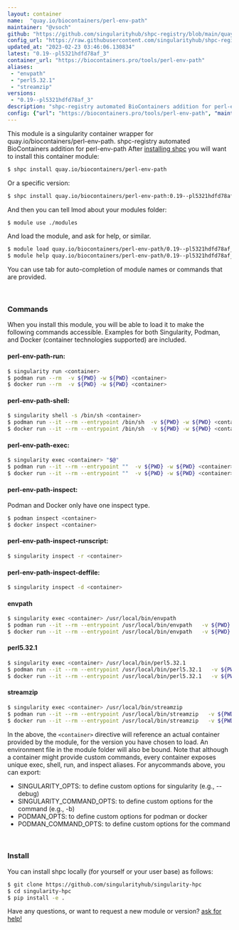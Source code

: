 ```yaml
---
layout: container
name:  "quay.io/biocontainers/perl-env-path"
maintainer: "@vsoch"
github: "https://github.com/singularityhub/shpc-registry/blob/main/quay.io/biocontainers/perl-env-path/container.yaml"
config_url: "https://raw.githubusercontent.com/singularityhub/shpc-registry/main/quay.io/biocontainers/perl-env-path/container.yaml"
updated_at: "2023-02-23 03:46:06.130834"
latest: "0.19--pl5321hdfd78af_3"
container_url: "https://biocontainers.pro/tools/perl-env-path"
aliases:
 - "envpath"
 - "perl5.32.1"
 - "streamzip"
versions:
 - "0.19--pl5321hdfd78af_3"
description: "shpc-registry automated BioContainers addition for perl-env-path"
config: {"url": "https://biocontainers.pro/tools/perl-env-path", "maintainer": "@vsoch", "description": "shpc-registry automated BioContainers addition for perl-env-path", "latest": {"0.19--pl5321hdfd78af_3": "sha256:59a2ccb0dab71fe396ab3ed3e50a1b8123fac6eb81e9b7f50df05b8472790418"}, "tags": {"0.19--pl5321hdfd78af_3": "sha256:59a2ccb0dab71fe396ab3ed3e50a1b8123fac6eb81e9b7f50df05b8472790418"}, "docker": "quay.io/biocontainers/perl-env-path", "aliases": {"envpath": "/usr/local/bin/envpath", "perl5.32.1": "/usr/local/bin/perl5.32.1", "streamzip": "/usr/local/bin/streamzip"}}
---
```


This module is a singularity container wrapper for quay.io/biocontainers/perl-env-path.
shpc-registry automated BioContainers addition for perl-env-path
After [installing shpc](#install) you will want to install this container module:


```bash
$ shpc install quay.io/biocontainers/perl-env-path
```

Or a specific version:

```bash
$ shpc install quay.io/biocontainers/perl-env-path:0.19--pl5321hdfd78af_3
```

And then you can tell lmod about your modules folder:

```bash
$ module use ./modules
```

And load the module, and ask for help, or similar.

```bash
$ module load quay.io/biocontainers/perl-env-path/0.19--pl5321hdfd78af_3
$ module help quay.io/biocontainers/perl-env-path/0.19--pl5321hdfd78af_3
```

You can use tab for auto-completion of module names or commands that are provided.

<br>

### Commands

When you install this module, you will be able to load it to make the following commands accessible.
Examples for both Singularity, Podman, and Docker (container technologies supported) are included.

#### perl-env-path-run:

```bash
$ singularity run <container>
$ podman run --rm  -v ${PWD} -w ${PWD} <container>
$ docker run --rm  -v ${PWD} -w ${PWD} <container>
```

#### perl-env-path-shell:

```bash
$ singularity shell -s /bin/sh <container>
$ podman run --it --rm --entrypoint /bin/sh  -v ${PWD} -w ${PWD} <container>
$ docker run --it --rm --entrypoint /bin/sh  -v ${PWD} -w ${PWD} <container>
```

#### perl-env-path-exec:

```bash
$ singularity exec <container> "$@"
$ podman run --it --rm --entrypoint ""  -v ${PWD} -w ${PWD} <container> "$@"
$ docker run --it --rm --entrypoint ""  -v ${PWD} -w ${PWD} <container> "$@"
```

#### perl-env-path-inspect:

Podman and Docker only have one inspect type.

```bash
$ podman inspect <container>
$ docker inspect <container>
```

#### perl-env-path-inspect-runscript:

```bash
$ singularity inspect -r <container>
```

#### perl-env-path-inspect-deffile:

```bash
$ singularity inspect -d <container>
```


#### envpath

```bash
$ singularity exec <container> /usr/local/bin/envpath
$ podman run --it --rm --entrypoint /usr/local/bin/envpath   -v ${PWD} -w ${PWD} <container> -c " $@"
$ docker run --it --rm --entrypoint /usr/local/bin/envpath   -v ${PWD} -w ${PWD} <container> -c " $@"
```


#### perl5.32.1

```bash
$ singularity exec <container> /usr/local/bin/perl5.32.1
$ podman run --it --rm --entrypoint /usr/local/bin/perl5.32.1   -v ${PWD} -w ${PWD} <container> -c " $@"
$ docker run --it --rm --entrypoint /usr/local/bin/perl5.32.1   -v ${PWD} -w ${PWD} <container> -c " $@"
```


#### streamzip

```bash
$ singularity exec <container> /usr/local/bin/streamzip
$ podman run --it --rm --entrypoint /usr/local/bin/streamzip   -v ${PWD} -w ${PWD} <container> -c " $@"
$ docker run --it --rm --entrypoint /usr/local/bin/streamzip   -v ${PWD} -w ${PWD} <container> -c " $@"
```



In the above, the `<container>` directive will reference an actual container provided
by the module, for the version you have chosen to load. An environment file in the
module folder will also be bound. Note that although a container
might provide custom commands, every container exposes unique exec, shell, run, and
inspect aliases. For anycommands above, you can export:

 - SINGULARITY_OPTS: to define custom options for singularity (e.g., --debug)
 - SINGULARITY_COMMAND_OPTS: to define custom options for the command (e.g., -b)
 - PODMAN_OPTS: to define custom options for podman or docker
 - PODMAN_COMMAND_OPTS: to define custom options for the command

<br>

### Install

You can install shpc locally (for yourself or your user base) as follows:

```bash
$ git clone https://github.com/singularityhub/singularity-hpc
$ cd singularity-hpc
$ pip install -e .
```

Have any questions, or want to request a new module or version? [ask for help!](https://github.com/singularityhub/singularity-hpc/issues)